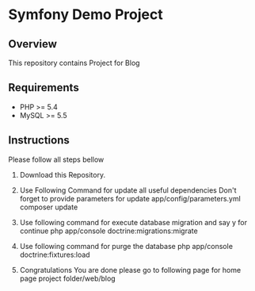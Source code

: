Symfony Demo Project
====================

Overview
--------

This repository contains Project for Blog


Requirements
-----------

* PHP >= 5.4 
* MySQL >= 5.5

Instructions
------------

Please follow all steps bellow
1. Download this Repository.

2. Use Following Command for update all useful dependencies
    Don't forget to provide parameters for update app/config/parameters.yml
    composer update
3. Use following command for execute database migration and say y for continue
    php app/console doctrine:migrations:migrate
4. Use following command for purge the database
    php app/console doctrine:fixtures:load
5. Congratulations You are done please go to following page for home page
    project folder/web/blog
